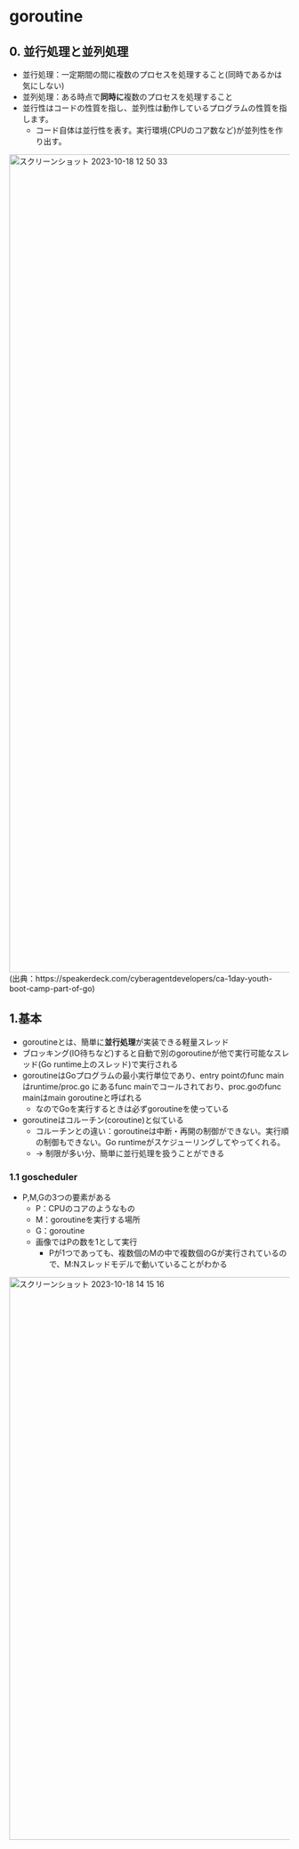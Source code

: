 # goroutine

## 0. 並行処理と並列処理
- 並行処理：一定期間の間に複数のプロセスを処理すること(同時であるかは気にしない)
- 並列処理：ある時点で**同時に**複数のプロセスを処理すること
- 並行性はコードの性質を指し、並列性は動作しているプログラムの性質を指します。
  - コード自体は並行性を表す。実行環境(CPUのコア数など)が並列性を作り出す。

<img width="1470" alt="スクリーンショット 2023-10-18 12 50 33" src="https://github.com/IzmYuta/TIL/assets/104307371/d2c5ca0b-8829-4de7-b777-1301ac2f8c3c">
(出典：https://speakerdeck.com/cyberagentdevelopers/ca-1day-youth-boot-camp-part-of-go)

## 1.基本
- goroutineとは、簡単に**並行処理**が実装できる軽量スレッド
- ブロッキング(IO待ちなど)すると自動で別のgoroutineが他で実行可能なスレッド(Go runtime上のスレッド)で実行される
- goroutineはGoプログラムの最小実行単位であり、entry pointのfunc mainはruntime/proc.go にあるfunc mainでコールされており、proc.goのfunc mainはmain goroutineと呼ばれる
  - なのでGoを実行するときは必ずgoroutineを使っている
- goroutineはコルーチン(coroutine)と似ている
  - コルーチンとの違い：goroutineは中断・再開の制御ができない。実行順の制御もできない。Go runtimeがスケジューリングしてやってくれる。
  - -> 制限が多い分、簡単に並行処理を扱うことができる

### 1.1 goscheduler
- P,M,Gの3つの要素がある
  - P：CPUのコアのようなもの
  - M：goroutineを実行する場所
  - G：goroutine
  - 画像ではPの数を1として実行
    - Pが1つであっても、複数個のMの中で複数個のGが実行されているので、M:Nスレッドモデルで動いていることがわかる
<img width="1011" alt="スクリーンショット 2023-10-18 14 15 16" src="https://github.com/IzmYuta/TIL/assets/104307371/e6200ff2-ef7e-400a-a313-c79cfc8b14bc">
